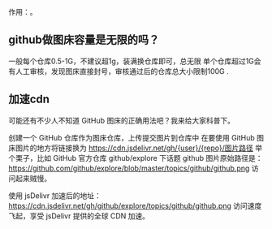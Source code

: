 作用：。

## github做图床容量是无限的吗？
一般每个仓库0.5-1G，不建议超1g，装满换仓库即可，总无限
单个仓库超过1G会有人工审核，发现图床直接封号，审核通过后的仓库总大小限制100G .

## 加速cdn
可能还有不少人不知道 GitHub 图床的正确用法吧？我来给大家科普下。

创建一个 GitHub 仓库作为图床仓库，上传提交图片到仓库中
在要使用 GitHub 图床图片的地方将链接换为 https://cdn.jsdelivr.net/gh/{user}/{repo}/图片路径
举个栗子，比如 GitHub 官方仓库 github/explore 下话题 github 图片原始路径是：https://github.com/github/explore/blob/master/topics/github/github.png 访问起来贼慢。

使用 jsDelivr 加速后的地址：https://cdn.jsdelivr.net/gh/github/explore/topics/github/github.png 访问速度飞起，享受 jsDelivr 提供的全球 CDN 加速。
